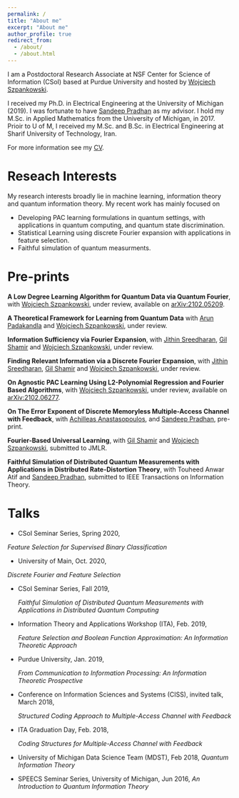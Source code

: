 ```yaml
---
permalink: /
title: "About me"
excerpt: "About me"
author_profile: true
redirect_from: 
  - /about/
  - /about.html
---
```


I am a Postdoctoral Research Associate at NSF Center for Science of Information (CSoI) based at Purdue University and hosted by [Wojciech Szpankowski](https://www.cs.purdue.edu/homes/spa/).

I received my Ph.D. in Electrical Engineering at the University of Michigan (2019). I was fortunate to have [Sandeep Pradhan](https://pradhan.engin.umich.edu/) as my advisor. 
I hold my M.Sc. in Applied Mathematics from the University of Michigan, in 2017. Prioir to U of M, I received my M.Sc. and B.Sc. in Electrical Engineering at Sharif University of Technology, Iran.

For more information see my [CV](http://mohsenhdkh.github.io/files/cv.pdf).

Reseach Interests
======
My research interests broadly lie in machine learning,  information theory and quantum information theory. My recent work has mainly focused on 
- Developing PAC learning formulations in quantum settings, with applications in quantum computing, and quantum state discrimination. 
- Statistical Learning using discrete Fourier expansion with applications in feature selection.
- Faithful simulation of quantum measurments. 

Pre-prints
===

**A Low Degree Learning Algorithm for Quantum Data via Quantum Fourier**, with [Wojciech Szpankowski](https://www.cs.purdue.edu/homes/spa/),
under review, 
available on [arXiv:2102.05209](https://arxiv.org/abs/2102.05209).

**A Theoretical Framework for Learning from Quantum Data** with [Arun Padakandla](http://web.eecs.utk.edu/~arunpr/index.html) and [Wojciech Szpankowski](https://www.cs.purdue.edu/homes/spa/),
under review. 

**Information Sufficiency via Fourier Expansion**, with [Jithin Sreedharan](https://jithin-k-sreedharan.github.io/#), [Gil Shamir](https://research.google/people/GilShamir/) and [Wojciech Szpankowski](https://www.cs.purdue.edu/homes/spa/),
under review. 

**Finding Relevant Information via a Discrete Fourier Expansion**, with [Jithin Sreedharan](https://jithin-k-sreedharan.github.io/#), [Gil Shamir](https://research.google/people/GilShamir/) and [Wojciech Szpankowski](https://www.cs.purdue.edu/homes/spa/),
under review. 

**On Agnostic PAC Learning Using L2-Polynomial Regression and Fourier Based Algorithms**, with [Wojciech Szpankowski](https://www.cs.purdue.edu/homes/spa/),
under review, available on [arXiv:2102.06277](https://arxiv.org/abs/2102.06277).



**On The Error Exponent of Discrete Memoryless Multiple-Access Channel with Feedback**, with [Achilleas Anastasopoulos](https://anastasopoulos.engin.umich.edu/), and  [Sandeep Pradhan](https://pradhan.engin.umich.edu/),
pre-print. 

**Fourier-Based Universal Learning**, with [Gil Shamir](https://research.google/people/GilShamir/) and [Wojciech Szpankowski](https://www.cs.purdue.edu/homes/spa/),
submitted to JMLR.


**Faithful Simulation of Distributed Quantum Measurements with Applications in Distributed Rate-Distortion Theory**, with Touheed Anwar Atif and [Sandeep Pradhan](https://pradhan.engin.umich.edu/),
submitted to IEEE Transactions on Information Theory.

Talks
===
- CSoI Seminar Series, Spring 2020,


*Feature Selection for Supervised Binary Classification*

- University of Main, Oct. 2020,

 *Discrete Fourier and Feature Selection*
 
- CSoI Seminar Series, Fall 2019,

   *Faithful Simulation of Distributed Quantum Measurements with Applications in Distributed Quantum Computing*
   
- Information Theory and Applications Workshop (ITA), Feb. 2019,

    *Feature Selection and Boolean Function Approximation: An Information Theoretic Approach*
- Purdue University, Jan. 2019,

    *From Communication to Information Processing: An Information Theoretic Prospective*
    
- Conference on Information Sciences and Systems (CISS), invited talk, March 2018,

   *Structured Coding Approach to Multiple-Access Channel with Feedback*
   
- ITA Graduation Day, Feb. 2018,

    *Coding Structures for Multiple-Access Channel with Feedback*
- University of Michigan Data Science Team (MDST), Feb 2018,
     *Quantum Information Theory*
     
- SPEECS Seminar Series, University of Michigan, Jun 2016,
   *An Introduction to Quantum Information Theory*









